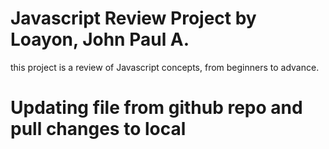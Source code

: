 # Javascript Review Project by Loayon, John Paul A.
this project is a review of Javascript concepts, from beginners to advance.
# Updating file from github repo and pull changes to local  